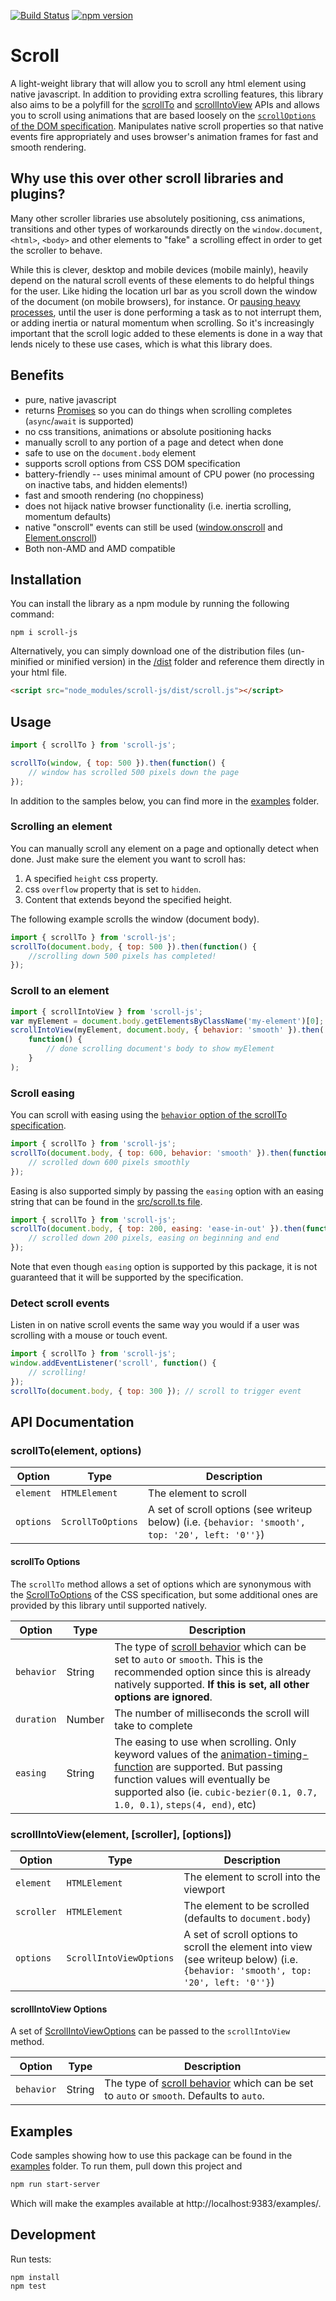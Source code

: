 [![Build Status](https://travis-ci.org/mkay581/scroll-js.svg?branch=master)](https://travis-ci.org/mkay581/scroll-js)
[![npm version](https://badge.fury.io/js/scroll-js.svg)](https://www.npmjs.com/package/scroll-js)

# Scroll

A light-weight library that will allow you to scroll any html element using native javascript.
In addition to providing extra scrolling features, this library also aims to be a polyfill for the [scrollTo](https://developer.mozilla.org/en-US/docs/Web/API/Window/scroll)
and [scrollIntoView](https://drafts.csswg.org/cssom-view/#dom-element-scrollintoview) APIs and allows you to scroll
using animations that are based loosely on the
[`scrollOptions` of the DOM specification](https://drafts.csswg.org/cssom-view/#dictdef-scrolloptions).
Manipulates native scroll properties so that native events fire appropriately and uses browser's animation frames for
fast and smooth rendering.

## Why use this over other scroll libraries and plugins?

Many other scroller libraries use absolutely positioning, css animations, transitions and other types of workarounds directly on
the `window.document`, `<html>`, `<body>` and other elements to "fake" a scrolling effect in order to get the scroller to behave.

While this is clever, desktop and mobile devices (mobile mainly), heavily depend on the natural scroll events of these
elements to do helpful things for the user.
Like hiding the location url bar as you scroll down the window of the document (on mobile browsers), for instance. Or
[pausing heavy processes](http://developer.telerik.com/featured/scroll-event-change-ios-8-big-deal/), until
the user is done performing a task as to not interrupt them, or adding inertia or natural momentum when scrolling. So
it's increasingly important that the scroll logic added to these elements is done in a way that
lends nicely to these use cases, which is what this library does.

## Benefits

-   pure, native javascript
-   returns [Promises](https://www.ecma-international.org/ecma-262/6.0/#sec-promise-objects) so you can do things when scrolling completes (`async`/`await` is supported)
-   no css transitions, animations or absolute positioning hacks
-   manually scroll to any portion of a page and detect when done
-   safe to use on the `document.body` element
-   supports scroll options from CSS DOM specification
-   battery-friendly -- uses minimal amount of CPU power (no processing on inactive tabs, and hidden elements!)
-   fast and smooth rendering (no choppiness)
-   does not hijack native browser functionality (i.e. inertia scrolling, momentum defaults)
-   native "onscroll" events can still be used ([window.onscroll](https://developer.mozilla.org/en-US/docs/Web/API/window.onscroll) and
    [Element.onscroll](https://developer.mozilla.org/en-US/docs/Web/API/GlobalEventHandlers.onscroll))
-   Both non-AMD and AMD compatible

## Installation

You can install the library as a npm module by running the following command:

```
npm i scroll-js
```

Alternatively, you can simply download one of the distribution files (un-minified or minified version) in the [/dist](/dist) folder and reference them directly in your html file.

```html
<script src="node_modules/scroll-js/dist/scroll.js"></script>
```

## Usage

```js
import { scrollTo } from 'scroll-js';

scrollTo(window, { top: 500 }).then(function() {
    // window has scrolled 500 pixels down the page
});
```

In addition to the samples below, you can find more in the [examples](/examples) folder.

### Scrolling an element

You can manually scroll any element on a page and optionally detect when done. Just make sure the element you want to scroll has:

1. A specified `height` css property.
1. css `overflow` property that is set to `hidden`.
1. Content that extends beyond the specified height.

The following example scrolls the window (document body).

```javascript
import { scrollTo } from 'scroll-js';
scrollTo(document.body, { top: 500 }).then(function() {
    //scrolling down 500 pixels has completed!
});
```

### Scroll to an element

```javascript
import { scrollIntoView } from 'scroll-js';
var myElement = document.body.getElementsByClassName('my-element')[0];
scrollIntoView(myElement, document.body, { behavior: 'smooth' }).then(
    function() {
        // done scrolling document's body to show myElement
    }
);
```

### Scroll easing

You can scroll with easing using the [`behavior` option of the scrollTo specification](https://drafts.csswg.org/cssom-view/#enumdef-scrollbehavior).

```javascript
import { scrollTo } from 'scroll-js';
scrollTo(document.body, { top: 600, behavior: 'smooth' }).then(function() {
    // scrolled down 600 pixels smoothly
});
```

Easing is also supported simply by passing the `easing` option with an easing string that can be found in the
[src/scroll.ts file](/src/scroll.ts#L1).

```javascript
import { scrollTo } from 'scroll-js';
scrollTo(document.body, { top: 200, easing: 'ease-in-out' }).then(function() {
    // scrolled down 200 pixels, easing on beginning and end
});
```

Note that even though `easing` option is supported by this package,
it is not guaranteed that it will be supported by the specification.

### Detect scroll events

Listen in on native scroll events the same way you would if a user was scrolling with a mouse or touch event.

```javascript
import { scrollTo } from 'scroll-js';
window.addEventListener('scroll', function() {
    // scrolling!
});
scrollTo(document.body, { top: 300 }); // scroll to trigger event
```

## API Documentation

### scrollTo(element, options)

| Option    | Type              | Description                                                                                      |
| --------- | ----------------- | ------------------------------------------------------------------------------------------------ |
| `element` | `HTMLElement`     | The element to scroll                                                                            |
| `options` | `ScrollToOptions` | A set of scroll options (see writeup below) (i.e. `{behavior: 'smooth', top: '20', left: '0''}`) |

#### scrollTo Options

The `scrollTo` method allows a set of options which are synonymous with the
[ScrollToOptions](https://drafts.csswg.org/cssom-view/#dictdef-scrolltooptions) of the CSS specification,
but some additional ones are provided by this library until supported natively.

| Option     | Type   | Description  |
| ---------- | ------ | -----------  |
| `behavior` | String | The type of [scroll behavior](https://drafts.csswg.org/cssom-view/#enumdef-scrollbehavior) which can be set to `auto` or `smooth`. This is the recommended option since this is already natively supported. **If this is set, all other options are ignored**.                               |
| `duration` | Number | The number of milliseconds the scroll will take to complete                                                                                                                                                                                                                                              |
| `easing`   | String | The easing to use when scrolling. Only keyword values of the [animation-timing-function](https://drafts.csswg.org/css-animations/#animation-timing-function) are supported. But passing function values will eventually be supported also (ie. `cubic-bezier(0.1, 0.7, 1.0, 0.1)`, `steps(4, end)`, etc) |

### scrollIntoView(element, [scroller], [options])

| Option | Type | Description | 
| ---------- | ----------------------- | ---------------------------- |
| `element` | `HTMLElement` | The element to scroll into the viewport |
| `scroller` | `HTMLElement` | The element to be scrolled (defaults to `document.body`) |
| `options` | `ScrollIntoViewOptions` | A set of scroll options to scroll the element into view (see writeup below) (i.e. `{behavior: 'smooth', top: '20', left: '0''}`) |

#### scrollIntoView Options

A set of [ScrollIntoViewOptions](https://drafts.csswg.org/cssom-view/#dictdef-scrollintoviewoptions) can be passed to the `scrollIntoView` method.

| Option     | Type   | Description |
| ---------- | ------ | ---------------------------------------------------------------------------------------------------- |
| `behavior` | String | The type of [scroll behavior](https://drafts.csswg.org/cssom-view/#enumdef-scrollbehavior) which can be set to `auto` or `smooth`. Defaults to `auto`. |

## Examples

Code samples showing how to use this package can be found in the [examples](examples) folder. To run them, pull down this project
and

```bash
npm run start-server
```

Which will make the examples available at http://localhost:9383/examples/.

## Development

Run tests:

```
npm install
npm test
```

